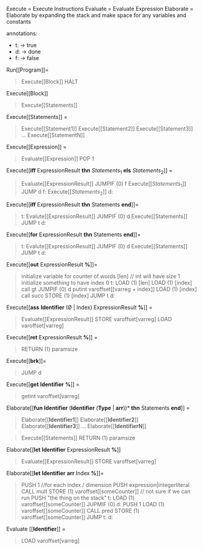 Execute = Execute Instructions
Evaluate = Evaluate Expression
Elaborate = Elaborate by expanding the stack and make space for any variables and constants

annotations:

-   t: -> true
-   d: -> done
-   f: -> false

Run\[[Program]]=

> Execute\[[Block]]
> HALT

Execute\[[Block]]

> Execute\[[Statements]]

Execute\[[Statements]] =

> Execute\[[Statement1]]
> Execute\[[Statement2]]
> Execute\[[Statement3]]
> ...
> Execute\[[StatementN]]

Execute\[[Expression]] =

> Evaluate\[[Expression]]
> POP 1

Execute\[[**iff** ExpressionResult **thn** $Statements_1$ **els** $Statements_2$]] =

> Evaluate\[[ExpressionResult]]
> JUMPIF (0) f
> Execute\[[$Statements_1$]]
> JUMP d
> f: Execute\[[$Statements_2$]]
> d:

Execute\[[**iff** ExpressionResult **thn** Statements **end**]]=

> t: Evalute\[[ExpressionResult]]
> JUMPIF (0) d
> Execute\[[Statements]]
> JUMP t
> d:

Execute\[[**for** ExpressionResult **thn** Statements **end**]]=

> t: Evalute\[[ExpressionResult]]
> JUMPIF (0) d
> Execute\[[Statements]]
> JUMP t
> d:

Execute\[[**out** ExpressionResult **%**]]=

> initialize variable for counter of words \[len] // int will have size 1
> initialize something to have index 0
> t: LOAD (1) \[len]
> LOAD (1) \[index]
> call gt
> JUMPIF (0) d
> putint varoffset\[[varreg + index]]
> LOAD (1) \[index]
> call succ
> STORE (1) \[index]
> JUMP t
> d:


Execute\[[**ass** **Identifier** (Ø | Index) ExpressionResult **%**]] =

> Evaluate\[[ExpressionResult]]
> STORE varoffset\[varreg]
> LOAD varoffset\[varreg]

Execute\[[**ret** ExpressionResult **%**]] =

> RETURN (1) paramsize

Execute\[[**brk**]]=

> JUMP d

Execute\[[**get** **Identifier** **%**]] =

<!-- We handle the int case first to simplify everything -->

> getint varoffset\[varreg]

Elaborate\[[**fun** **Identifier** (**Identifier** (**Type** | **arr**))\* **thn** Statements **end**]] =

> Elaborate\[[**Identifier1**]]
> Elaborate\[[**Identifier2**]]
> Elaborate\[[**Identifier3**]]
> ...
> Elaborate\[[**IdentifierN**]]

> Execute\[[Statements]]
> RETURN (1) paramsize

Elaborate\[[**let** **Identifier** ExpressionResult **%**]]

> Evaluate\[[ExpressionResult]]
> STORE varoffset[varreg]

Elaborate\[[**let** **Identifier** **arr** Index **%**]]=

> PUSH 1
> //for each index / dimension
> PUSH expression|integerliteral
> CALL mult 
> STORE (1) varoffset\[[someCounter]] // not sure if we can run PUSH "the thing on the stack"
> t: LOAD (1) varoffset\[[someCounter]]
> JUPMIF (0) d:
> PUSH 1
> LOAD (1) varoffset\[[someCounter]]
> CALL pred
> STORE (1) varoffset\[[someCounter]]
> JUMP t: 
> d:

Evaluate \[[**Identifier**]] =

> LOAD varoffset\[varreg]
